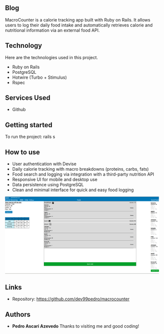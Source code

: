 ## Blog
MacroCounter is a calorie tracking app built with Ruby on Rails. It allows users to log their daily food intake and automatically retrieves calorie and nutritional information via an external food API.

## Technology 
Here are the technologies used in this project.

* Ruby on Rails
* PostgreSQL
* Hotwire (Turbo + Stimulus)
* Rspec
  

## Services Used

* Github

## Getting started

To run the project:
rails s

## How to use
* User authentication with Devise
* Daily calorie tracking with macro breakdowns (proteins, carbs, fats)
* Food search and logging via integration with a third-party nutrition API
* Responsive UI for mobile and desktop use
* Data persistence using PostgreSQL
* Clean and minimal interface for quick and easy food logging

![Initial image](https://github.com/dev99pedro/macrocounter/blob/main/app/assets/stylesheets/macrocounter.png)


## Links
  - Repository: https://github.com/dev99pedro/macrocounter
  ## Authors

  * **Pedro Ascari Azevedo** 
  Thanks to visiting me and good coding!
